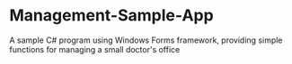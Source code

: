 # Management-Sample-App
A sample C# program using Windows Forms framework, providing simple functions for managing a small doctor's office
